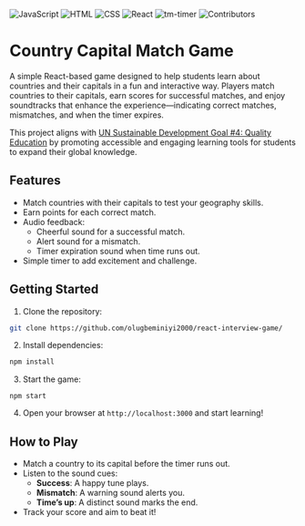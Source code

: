 ![JavaScript](https://img.shields.io/badge/JavaScript-70%25-brightgreen.svg)
![HTML](https://img.shields.io/badge/HTML-15%25-yellow.svg)
![CSS](https://img.shields.io/badge/CSS-15%25-blue.svg)
![React](https://img.shields.io/badge/React-18.3.1-brightgreen.svg)
![tm-timer](https://img.shields.io/badge/tm--timer-1.0.2-lightgrey.svg)
![Contributors](https://img.shields.io/badge/contributors-2-orange.svg)


# Country Capital Match Game

A simple React-based game designed to help students learn about countries and their capitals in a fun and interactive way. Players match countries to their capitals, earn scores for successful matches, and enjoy soundtracks that enhance the experience—indicating correct matches, mismatches, and when the timer expires.

This project aligns with [UN Sustainable Development Goal #4: Quality Education](https://sdgs.un.org/goals/goal4) by promoting accessible and engaging learning tools for students to expand their global knowledge.

## Features
- Match countries with their capitals to test your geography skills.
- Earn points for each correct match.
- Audio feedback:
  - Cheerful sound for a successful match.
  - Alert sound for a mismatch.
  - Timer expiration sound when time runs out.
- Simple timer to add excitement and challenge.

## Getting Started
1. Clone the repository:
```bash
git clone https://github.com/olugbeminiyi2000/react-interview-game/
```
2. Install dependencies:
```bash
npm install
```
3. Start the game:
```
npm start
```
4. Open your browser at `http://localhost:3000` and start learning!

## How to Play
- Match a country to its capital before the timer runs out.
- Listen to the sound cues:
  - **Success**: A happy tune plays.
  - **Mismatch**: A warning sound alerts you.
  - **Time’s up**: A distinct sound marks the end.
- Track your score and aim to beat it!
